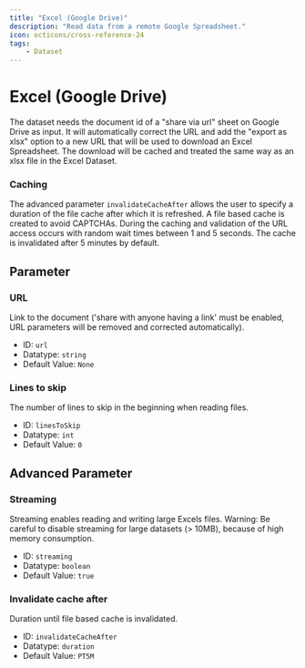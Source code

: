 ```yaml
---
title: "Excel (Google Drive)"
description: "Read data from a remote Google Spreadsheet."
icon: octicons/cross-reference-24
tags: 
    - Dataset
---
```

# Excel (Google Drive)
<!-- This file was generated - DO NOT CHANGE IT MANUALLY -->




The dataset needs the document id of a "share via url" sheet on Google Drive as input.
It will automatically correct the URL and add the "export as xlsx" option to a new URL
that will be used to download an Excel Spreadsheet.
The download will be cached and treated the same way as an xlsx file in the Excel Dataset.

### Caching

The advanced parameter `invalidateCacheAfter` allows the user to specify a duration of the file cache
after which it is refreshed.
A file based cache is created to avoid CAPTCHAs. During the caching and validation of the URL
access occurs with random wait times between 1 and 5 seconds.
The cache is invalidated after 5 minutes by default.


## Parameter

### URL

Link to the document ('share with anyone having a link' must be enabled, URL parameters will be removed and corrected automatically).

- ID: `url`
- Datatype: `string`
- Default Value: `None`



### Lines to skip

The number of lines to skip in the beginning when reading files.

- ID: `linesToSkip`
- Datatype: `int`
- Default Value: `0`





## Advanced Parameter

### Streaming

Streaming enables reading and writing large Excels files. Warning: Be careful to disable streaming for large datasets (> 10MB), because of high memory consumption.

- ID: `streaming`
- Datatype: `boolean`
- Default Value: `true`



### Invalidate cache after

Duration until file based cache is invalidated.

- ID: `invalidateCacheAfter`
- Datatype: `duration`
- Default Value: `PT5M`



